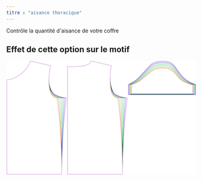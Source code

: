 ```yaml
---
titre : "aisance thoracique"
---
```


Contrôle la quantité d'aisance de votre coffre

## Effet de cette option sur le motif

![Cette image montre l'effet de cette option en superposant plusieurs variantes qui ont une valeur différente pour cette option](teagan_chestease_sample.svg "Effet de cette option sur le modèle")
